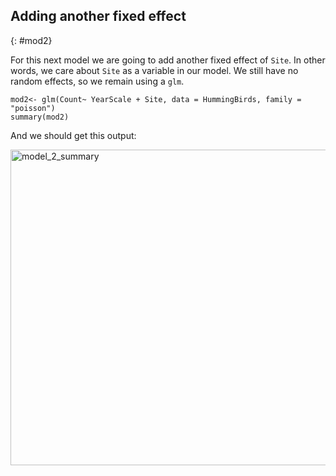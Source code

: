 ## Adding another fixed effect 
{: #mod2}

For this next model we are going to add another fixed effect of `Site`. In other words, we care about `Site` as a variable in our model. We still have no random effects, so we remain using a `glm`. 

```
mod2<- glm(Count~ YearScale + Site, data = HummingBirds, family = "poisson")
summary(mod2)
```
And we should get this output: 

<img width="505" alt="model_2_summary" src="https://github.com/EdDataScienceEES/tutorial-EllieBestington/Figures_Images/model_2_summary.png">


